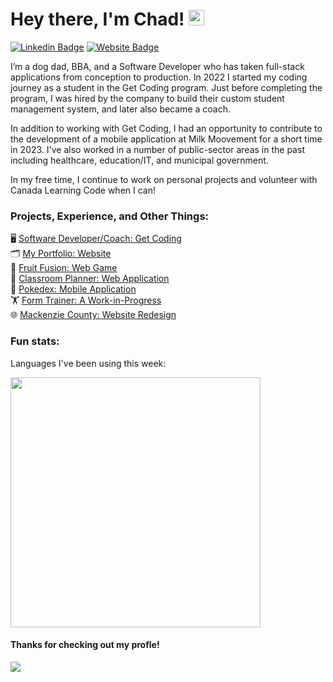# Hey there, I'm Chad! <img src="https://media.giphy.com/media/hvRJCLFzcasrR4ia7z/giphy.gif" width="25">

[![Linkedin Badge](https://img.shields.io/badge/-LinkedIn-0e76a8?style=flat-square&logo=Linkedin&logoColor=white)](https://linkedin.com/in/chadmroberts88)
[![Website Badge](https://img.shields.io/badge/Website-3b5998?style=flat-square&logo=google-chrome&logoColor=white)](https://www.chadroberts.ca)

I’m a dog dad, BBA, and a Software Developer who has taken full-stack applications from conception to production. In 2022 I started my coding journey as a student in the Get Coding program. Just before completing the program, I was hired by the company to build their custom student management system, and later also became a coach.

In addition to working with Get Coding, I had an opportunity to contribute to the development of a mobile application at Milk Moovement for a short time in 2023. I've also worked in a number of public-sector areas in the past including healthcare, education/IT, and municipal government.

In my free time, I continue to work on personal projects and volunteer with Canada Learning Code when I can!

### Projects, Experience, and Other Things:

🖥️ [Software Developer/Coach: Get Coding](https://play.google.com/store/apps/details?id=ca.getcoding.app&pli=1) <br>
🗂️ [My Portfolio: Website](https://www.chadroberts.ca) <br>
🍓 [Fruit Fusion: Web Game](https://chadmroberts88.github.io/fruit-fusion/) <br>
🏫 [Classroom Planner: Web Application](https://chadmroberts88.github.io/classroom-planner/) <br>
📱 [Pokedex: Mobile Application](https://www.github.com/chadmroberts88/pokedex/) <br>
🏋️ [Form Trainer: A Work-in-Progress](https://chadmroberts88.github.io/form-trainer/) <br>
🌐 [Mackenzie County: Website Redesign](https://mackenziecounty.com) <br>

### Fun stats:

Languages I've been using this week:

<img height="400rem" src="https://wakatime.com/share/@6db8abfc-b4ca-4005-9e0a-30a09f6cc381/4efd4695-4759-465d-a005-1eee5b4d7959.svg"/>

#### Thanks for checking out my profle! 
![](https://komarev.com/ghpvc/?username=chadmroberts88&color=green&label=Profile+Views&base=235)
